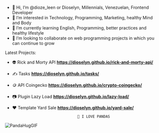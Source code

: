 - 👋 Hi, I’m @dioze_leen or Dioselyn, Millennials, Venezuelan, Frontend Developer
- 👀 I’m interested in Technology, Programming, Marketing, healthy Mind and Body
- 🌱 I’m currently learning English, Programming, better practices and healthy lifestyle
- 💞️ I’m looking to collaborate on web programming projects in which you can continue to grow


Latest Projects:

 - 👽 Rick and Morty API **https://dioselyn.github.io/rick-and-morty-api/**
 - ✍️ Tasks **https://dioselyn.github.io/tasks/**
 - 🪙 API Coingecko  **https://dioselyn.github.io/crypto-coingecko/**
 - 📷 Plugin Lazy Load **https://dioselyn.github.io/lazy-load/**
 - ❤️ Template Yard Sale **https://dioselyn.github.io/yard-sale/**


                                     🐼 I LOVE PANDAS 

![PandaHugGIF](https://user-images.githubusercontent.com/47191463/171948411-c10e6f99-a7ea-474d-af7e-227fd045f0df.gif)





